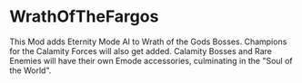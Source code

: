 # WrathOfTheFargos
This Mod adds Eternity Mode AI to Wrath of the Gods Bosses.
Champions for the Calamity Forces will also get added.
Calamity Bosses and Rare Enemies will have their own Emode accessories, culminating in the "Soul of the World".
